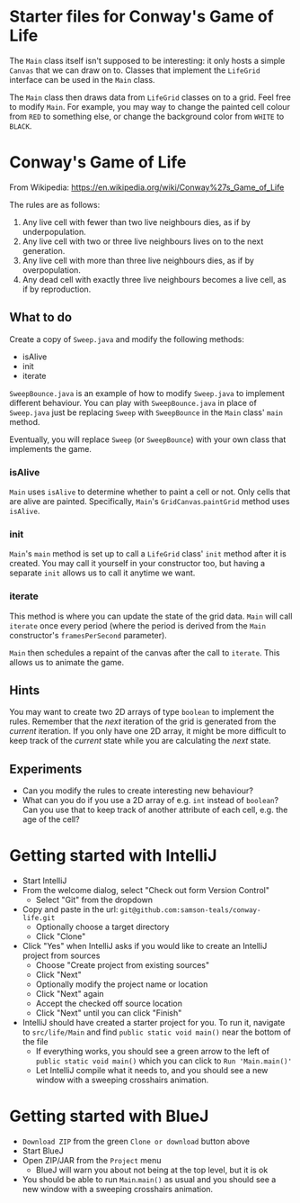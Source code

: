 # Starter files for Conway's Game of Life

The `Main` class itself isn't supposed to be interesting: it only hosts a simple `Canvas` that we can draw on to.
Classes that implement the `LifeGrid` interface can be used in the `Main` class.

The `Main` class then draws data from  `LifeGrid` classes on to a grid.
Feel free to modify `Main`.
For example, you may way to change the painted cell colour from `RED` to something else, or change the background color from `WHITE` to `BLACK`.

# Conway's Game of Life

From Wikipedia: https://en.wikipedia.org/wiki/Conway%27s_Game_of_Life

The rules are as follows:

1. Any live cell with fewer than two live neighbours dies, as if by underpopulation.
2. Any live cell with two or three live neighbours lives on to the next generation.
3. Any live cell with more than three live neighbours dies, as if by overpopulation.
4. Any dead cell with exactly three live neighbours becomes a live cell, as if by reproduction.

## What to do

Create a copy of `Sweep.java` and modify the following methods:
- isAlive
- init
- iterate

`SweepBounce.java` is an example of how to modify `Sweep.java` to implement different behaviour.
You can play with `SweepBounce.java` in place of `Sweep.java` just be replacing `Sweep` with `SweepBounce` in the `Main` class' `main` method.

Eventually, you will replace `Sweep` (or `SweepBounce`) with your own class that implements the game.

### isAlive

`Main` uses `isAlive` to determine whether to paint a cell or not.
Only cells that are alive are painted.
Specifically, `Main`'s `GridCanvas`.`paintGrid` method uses `isAlive`.

### init

`Main`'s `main` method is set up to call a `LifeGrid` class' `init` method after it is created.
You may call it yourself in your constructor too, but having a separate `init` allows us to call it anytime we want.

### iterate

This method is where you can update the state of the grid data.
`Main` will call `iterate` once every period (where the period is derived from the `Main` constructor's `framesPerSecond` parameter).

`Main` then schedules a repaint of the canvas after the call to `iterate`.
This allows us to animate the game.

## Hints

You may want to create two 2D arrays of type `boolean` to implement the rules.
Remember that the _next_ iteration of the grid is generated from the _current_ iteration.
If you only have one 2D array, it might be more difficult to keep track of the _current_ state while you are calculating the _next_ state.

## Experiments

- Can you modify the rules to create interesting new behaviour?
- What can you do if you use a 2D array of e.g. `int` instead of `boolean`? Can you use that to keep track of another attribute of each cell, e.g. the age of the cell?

# Getting started with IntelliJ

- Start IntelliJ
- From the welcome dialog, select "Check out form Version Control"
  - Select "Git" from the dropdown
- Copy and paste in the url: `git@github.com:samson-teals/conway-life.git`
  - Optionally choose a target directory
  - Click "Clone"
- Click "Yes" when IntelliJ asks if you would like to create an IntelliJ project from sources
  - Choose "Create project from existing sources"
  - Click "Next"
  - Optionally modify the project name or location
  - Click "Next" again
  - Accept the checked off source location
  - Click "Next" until you can click "Finish"
- IntelliJ should have created a starter project for you.
To run it, navigate to `src/life/Main` and find `public static void main()` near the bottom of the file
  - If everything works, you should see a green arrow to the left of `public static void main()` which you can click to `Run 'Main.main()'`
  - Let IntelliJ compile what it needs to, and you should see a new window with a sweeping crosshairs animation.

# Getting started with BlueJ

- `Download ZIP` from the green `Clone or download` button above
- Start BlueJ
- Open ZIP/JAR from the `Project` menu
  - BlueJ will warn you about not being at the top level, but it is ok
- You should be able to run `Main`.`main()` as usual and you should see a new window with a sweeping crosshairs animation.
